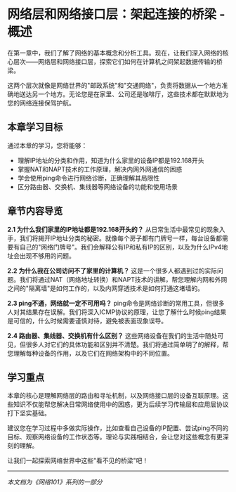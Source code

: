 # 网络层和网络接口层：架起连接的桥梁 - 概述

在第一章中，我们了解了网络的基本概念和分析工具。现在，让我们深入网络的核心层次——网络层和网络接口层，探索它们如何在计算机之间架起数据传输的桥梁。

这两个层次就像是网络世界的"邮政系统"和"交通网络"，负责将数据从一个地方准确地送达另一个地方。无论您是在家里、公司还是咖啡厅，这些技术都在默默地为您的网络连接保驾护航。

## 本章学习目标

通过本章的学习，您将能够：
- 理解IP地址的分类和作用，知道为什么家里的设备IP都是192.168开头
- 掌握NAT和NAPT技术的工作原理，解决内网外网通信的困惑
- 学会使用ping命令进行网络诊断，正确理解其局限性
- 区分路由器、交换机、集线器等网络设备的功能和使用场景

## 章节内容导览

**2.1 为什么我们家里的IP地址都是192.168开头的？**
从日常生活中最常见的现象入手，我们将揭开IP地址分类的秘密。就像每个房子都有门牌号一样，每台设备都需要有自己的"网络门牌号"。我们会解释公有IP和私有IP的区别，以及为什么IPv4地址会出现不够用的问题。

**2.2 为什么我在公司访问不了家里的计算机？**
这是一个很多人都遇到过的实际问题。我们将通过NAT（网络地址转换）和NAPT技术的讲解，帮您理解内网和外网之间的"隔离墙"是如何工作的，以及内网穿透技术是如何打通这堵墙的。

**2.3 ping不通，网络就一定不可用吗？**
ping命令是网络诊断的常用工具，但很多人对其结果存在误解。我们将深入ICMP协议的原理，让您了解什么时候ping结果是可信的，什么时候需要谨慎对待，避免被表面现象误导。

**2.4 路由器、集线器、交换机有什么区别？**
这些网络设备在我们的生活中随处可见，但很多人对它们的具体功能和区别并不清楚。我们将通过简单明了的解释，帮您理解每种设备的作用，以及它们在网络架构中的不同位置。

## 学习重点

本章的核心是理解网络层的路由和寻址机制，以及网络接口层的设备互联原理。这些知识不仅能帮您解决日常网络使用中的困惑，更为后续学习传输层和应用层协议打下坚实基础。

建议您在学习过程中多做实际操作，比如查看自己设备的IP配置、尝试ping不同的目标、观察网络设备的工作状态等。理论与实践相结合，会让您对这些概念有更深刻的理解。

让我们一起探索网络世界中这些"看不见的桥梁"吧！

---

*本文档为《网络101》系列的一部分*
